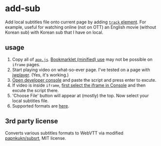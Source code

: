 # add-sub

Add local subtitles file onto current page by adding [`track` element](https://developer.mozilla.org/en-US/docs/Web/HTML/Element/track). For example, useful for watching online (not on OTT) an English movie (without Korean sub) with Korean sub that I have on local.

## usage
1. Copy all of [`app.js`](https://anemochore.github.io/add-sub/app.js). [Bookmarklet (minified) use](https://en.wikipedia.org/wiki/Bookmarklet) may not be possible on `iframe` pages.
2. Start playing video on what-so-ever page. I've tested on a page with [jwplayer](https://jwplayer.com/). (Yes, it's working.)
3. [Open developer console](https://elfsight.com/blog/how-to-work-with-developer-console/) and paste the script and press enter to excute.
4. If video is inside `iframe`, [first select the iframe in Console](https://devtoolstips.org/tips/en/inspect-debug-iframes/) and then excute the script there.
5. 'Choose File' button will appear at (mostly) the top. Now select your local subtitles file.
6. Supported formats are [here](https://github.com/papnkukn/subsrt#supported-subtitle-formats).

## 3rd party license

Converts various subtitles formats to WebVTT via modified [papnkukn/subsrt](https://github.com/papnkukn/subsrt), MIT license.
